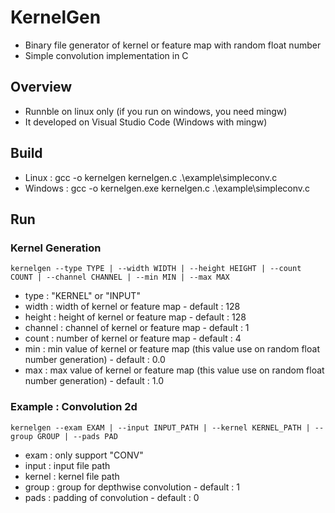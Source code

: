 # KernelGen
- Binary file generator of kernel or feature map with random float number
- Simple convolution implementation in C

## Overview
- Runnble on linux only (if you run on windows, you need mingw)
- It developed on Visual Studio Code (Windows with mingw)

## Build
- Linux : gcc -o kernelgen kernelgen.c .\example\simpleconv.c
- Windows : gcc -o kernelgen.exe kernelgen.c .\example\simpleconv.c

## Run
### Kernel Generation
```
kernelgen --type TYPE | --width WIDTH | --height HEIGHT | --count COUNT | --channel CHANNEL | --min MIN | --max MAX 
```
- type : "KERNEL" or "INPUT"
- width : width of kernel or feature map - default : 128
- height : height of kernel or feature map - default : 128
- channel : channel of kernel or feature map - default : 1
- count : number of kernel or feature map - default : 4
- min : min value of kernel or feature map (this value use on random float number generation) - default : 0.0
- max : max value of kernel or feature map (this value use on random float number generation) - default : 1.0

### Example : Convolution 2d
```
kernelgen --exam EXAM | --input INPUT_PATH | --kernel KERNEL_PATH | --group GROUP | --pads PAD 
```
- exam : only support "CONV"
- input : input file path
- kernel : kernel file path
- group : group for depthwise convolution - default : 1
- pads : padding of convolution - default : 0
